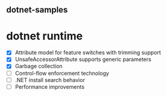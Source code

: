 ## dotnet-samples

# dotnet runtime

- [x] Attribute model for feature switches with trimming support
- [x] UnsafeAccessorAttribute supports generic parameters
- [x] Garbage collection
- [ ] Control-flow enforcement technology
- [ ] .NET install search behavior
- [ ] Performance improvements